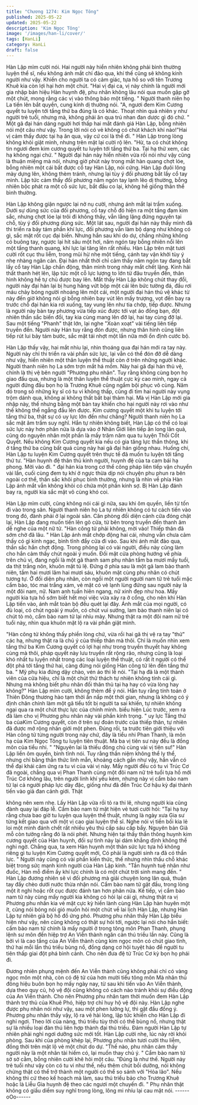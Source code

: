 ```yaml
---
title: "Chương 1274: Kim Ngọc Tông"
published: 2025-05-22
updated: 2025-05-22
description: 'Kim Ngọc Tông'
image: '/images/han-li/cover/'
tags: [HanLi]
category: HanLi
draft: false
---
```


Hàn Lập mỉm cười nói.
Hai người này hiển nhiên không phải bình thường luyện thể sĩ,
nếu không ánh mắt chỉ đảo qua, khí thế cũng sẽ không kinh
người như vậy. Khiến cho người ta có cảm giác, tựa hồ so với tên
Trương Khuê kia còn lợi hại hơn một chút.
"Hai vị đại ca, vị này chính là người mới gia nhập bản hiệu Hàn
huynh đệ, phu nhân không lâu nói qua muốn gặp gỡ một chút,
mong rằng các vị vào thông báo một tiếng. " Người thanh niên họ
La tiến lên bắt quyền, cung kính dị thường nói.
"A, ngươi đem Kim Cương quyết tu luyện tới tầng thứ ba đúng là
có khác. Thoạt nhìn quả nhiên y như người trẻ tuổi, nhưng mà,
không phải ăn qua trú nhan đan dược gì đó chứ. " Một gã đại hán
dáng người hơi thấp hai mắt đánh giá Hàn Lập, bỗng nhiên nói
một câu như vậy.
Trong lời nói có vẻ không có chút khách khí nào!"Hai vị cảm thấy
được tại hạ ăn qua, vậy cứ coi là thế đi. " Hàn Lập trong lòng
không khỏi giật mình, nhưng trên mặt lại cười rộ lên.
"Hừ, ta có chút không tin ngươi đem kim cương quyết tu luyện tới
tầng thứ ba. Tại hạ thử xem, các hạ không ngại chứ. " Người đại
hán này hiển nhiên vừa rồi nói như vậy cũng là thuận miệng mà
nói, nhưng giờ phút này trong mắt hàn quang chợt lóe, bỗng
nhiên một cái bắt được cổ tay Hàn Lập, nói cứng.
Hàn Lập đuôi lông mày dựng lên, không thèm tránh, nhưng lại tùy
ý đối phương bắt lấy cổ tay mình. Lập tức cảm thấy đối phương
năm ngón tay lạnh lẽo dị thường, bỗng nhiên bộc phát ra một cỗ
sức lực, bắt đầu co lại, không hề giống thân thể bình thường.

Hàn Lập không giận ngược lại nở nụ cười, nhưng ánh mắt lại
trầm xuống.
Dưới sự dùng sức của đối phương, cổ tay chỗ đó hiện ra một
tầng đạm kim sắc, nhưng chợt lóe lại trôi đi không thấy, vẫn lẳng
lặng đứng nguyên tại chỗ, tùy ý đối phương dùng sức.
Một lát sau, người đại hán này thấy mình đã thi triển ra bảy tám
phần khí lực, đối phương vẫn làm bộ dạng như không có gì, sắc
mặt rốt cục đại biến. Nhưng hắn sau khi do dự, chẳng những
không có buông tay, ngược lại hít sâu một hơi, năm ngón tay
bỗng nhiên nổi lên một tầng thanh quang, khí lực lại tăng lên rất
nhiều.
Hàn Lập trên mặt tươi cười rốt cục thu liễm, trong mũi hừ nhẹ một
tiếng, cánh tay vận khởi tùy ý nhẹ nhàng ngăn cản.
Đại hán nhất thời chỉ cảm thấy năm ngón tay đang bắt lấy cổ tay
Hàn Lập chấn động, thân mình trong nháy mắt chết lặng. Kinh hãi
thất thanh hét lên, lập tức một cỗ lực lượng to lớn từ đâu truyền
đến, thân hình không hề tự chủ được bay lên.
Mắt thấy Hàn Lập không chút thay đổi, người này đại hán lại bị
hung hăng vứt bộp một cái lên bức tường đá, đầu rơi máu chảy
bóng người nhoáng lên một cái, một người đại hán thủ vệ khác từ
này đến giờ không nói gì bỗng nhiên bay vút lên mấy trượng, vọt
đến bay ra trước chỗ đại hán kia rơi xuống, tay vung lên như tia
chớp, tiếp được.
Nhưng là người này bàn tay phương vừa tiếp xúc được tới vạt áo
đồng bạn, đột nhiên thần sắc biến đổi, tay kia cùng mang lên đỡ
lại, hai tay cùng đỡ lại.
Sau một tiếng "Phanh" thật lớn, lại nghe "Xoàn xoạt" vài tiếng liên
tiếp truyền đến.
Người này Hán tuy rằng đón được, nhưng thân hình cũng liên
tiếp rút lui bảy tám bước, sắc mặt tái nhợt một lần nữa mới ổn
định cước bộ.

Hàn Lập thấy vậy, hai mắt nhíu lại, nhìn thoáng qua đại hán mới
ra tay này.
Người này chỉ thi triển ra vài phần sức lực, lại vẫn có thể đón đỡ
dễ dàng như vậy, hiển nhiên một thân luyện thể thuật còn ở trên
những người khác.
Người thanh niên họ La sớm trợn mắt há mồm.
Này hai gã đại hán thủ vệ, chính là thị vệ bên người "Phương phu
nhân". Tuy rằng không cùng bọn họ giao đấu qua, nhưng là một
thân luyện thể thuật cực kỳ cao minh, ngay cả người đứng đầu
bọn họ là Trương Khuê cũng ngầm bội phục vô cùng. Năm đó
trong số những kỵ sĩ có tu vi không thấp, cũng đi tìm hai người
này vụng trộm dánh qua, không ai không thất bất bại thảm hại.
Mà vị Hàn Lập mới gia nhập này, thế nhưng bằng một bàn tay
khiến cho hai người này rơi vào như thế không thể ngẫng đầu lên
được.
Kim cương quyết một khi tu luyện tới tầng thứ ba, thật sự có uy
lực lớn đến như chăng? Người thanh niên họ La sắc mặt âm trầm
suy nghĩ.
Hắn tự nhiên không biết, Hàn Lập có thể có loại sức lực này hơn
phân nửa là dựa vào ở Nhân Giới liên tiếp ăn long lân quả, cũng
do nguyên nhân một phần là mấy trăm năm qua tu luyện Thối Cốt
Quyết. Nếu không Kim Cương quyết kia nếu có gia tăng lực thần
thông, khi ở tầng thứ ba cũng bất quá cùng này hai gã đại hán
giống nhau. Huống chi, Hàn Lập tu luyện Kim Cương quyết trên
thực tế đã muốn tu luyện tới tầng thứ tư.
"Hàn huynh đệ thân thủ kinh người, huynh đệ của ta cam bái hạ
phong. Mời vào đi. " đại hán kia trong cơ thể công pháp liên tiếp
vận chuyển vài lần, cuối cùng đem tụ khí ở ngực thừa dịp nói
chuyện phu phun ra bên ngoài cơ thể, thần sắc khôi phục bình
thường, nhưng là nhìn về phía Hàn Lập ánh mắt vẫn không khỏi
có chứa một phần kính sợ.
Bị Hàn Lập đánh bay ra, người kia sắc mặt vô cùng khó coi.

Hàn Lập mỉm cười, cũng không nói cái gì nữa, sau khi ôm quyền,
liền từ tốn đi vào trong sân.
Người thanh niên họ La tự nhiên không có tư cách tiến vào trong
đó, đành phải ở lại ngoài sân.
Căn phòng đối diện cánh cữa đóng chặt lại, Hàn Lập đang muốn
tiến lên gõ cửa, từ bên trong truyền đến thanh âm dễ nghe của
một nữ tử.
"Hàn công tử phải không, mời vào! Thiếp thân đã sớm chờ đã lâu.
"
Hàn Lập ánh mắt chớp động hai cái, nhưng vẫn chưa cảm thấy
có gì kinh ngạc, bình tĩnh đẩy cửa đi vào.
Sau khi ánh mắt đảo qua, thần sắc hắn chợt động.
Trong phòng lại có vài người, điều này cũng làm cho hắn cảm
thấy chút ngoài ý muốn.
Đối mặt cửa phòng hướng về phía trên chủ vị, đang ngồi là một
gã thanh sam phụ nhân tầm ba mươi mấy tuổi, da thịt trắng nõn,
khuôn mặt tú lệ. Đứng ở phía sau là một gã lam bào thanh niên,
tầm hai mươi lăm hai mươi sáu, khuôn mặt cùng phụ nhân có
chút tương tự.
Ở đối diện phụ nhân, còn ngồi một người người nam tử trẻ tuổi
mặc cẩm bào, tóc mai trắng xám, vẻ mặt có vẻ lạnh lùng đứng
sau người này là một đôi nam, nữ. Nam anh tuấn hiên ngang, nữ
xinh đẹp như hoa.
Mấy người kia tựa hồ sớm biết hết mọi việc vừa xảy ra ở cổng,
cho nên khi Hàn Lập tiến vào, ánh mắt toàn bộ đều quét lại đây.
Ánh mắt của mọi người, có đủ loại, có chút ngoài ý muốn, có chút
vui sướng, lam bào thanh niên lại có chút tò mò, cẩm bào nam tử
lại nhíu mày. Nhưng thật ra một đôi nam nữ trẻ tuổi này, nhìn qua
khuôn mặt lộ ra vài phần giật mình.

"Hàn công tử không thấy phiền lòng chứ, vừa rồi hai gã thị vệ ra
tay "thử" các hạ, nhưng thật ra là chủ ý của thiếp thân mà thôi.
Chỉ là muốn nhìn xem tầng thứ ba Kim Cương quyết có lợi hại
như trong truyền thuyết hay không cùng mà thôi, pháp quyết này
lưu truyền rất rộng rão, nhưng cũng là loại khó nhất tu luyện nhất
trong các loại luyện thể thuật, có rất ít người có thể đột phá tới
tầng thứ hai, càng đừng nói giống Hàn công tử lên đến tầng thứ
ba. " Mỹ phụ kia đứng dậy chào, vén áo thi lễ nói.
"Tại hạ đã là một thành viên của cửa hiệu, chỉ là một chút thử
thách tự nhiên không tính cái gì. Nhưng mà không biết phu nhân
đối thân thủ tại hạ hay có vừa lòng hay không?" Hàn Lập mỉm
cười, không thèm để ý nói.
Hắn tuy rằng tính toán ở Thiên Đông thương hào tạm thời ẩn nấp
một thời gian, nhưng là không có ý định chân chính làm một gã
tiểu tốt bị người ta sai khiến, tự nhiên không ngại qua ra một chút
thực lực của chính mình.
biểu hiện Lúc trước, xem ra đã làm cho vị Phương phu nhân này
vài phần kính trọng.
" uy lực Tầng thứ ba củaKim Cương quyết, còn ở trên sự đoán
trước của thiếp thân, tự nhiên đã được mở rộng nhãn giới một
phen. Đúng rồi, ta trước tiên giới thiệu với Hàn công tử từng người
trong này chứ, đây là tiểu nhi Phan Thanh, là môn hạ của Kim
Ngọc Tông tu luyện tiên thuật. Mà ba vị tiên sư này đều là đồng
môn của tiểu nhi. "
"Nguyên lai là thiếu đông chủ cùng vài vị tiên sư!" Hàn Lập liền
ôm quyền, bình tĩnh nói.
Tuy rằng thần niệm không thể ly thể, nhưng chỉ bằng thần thức
linh mẫn, khoảng cách gần như vậy, hắn vẫn có thể đại khái cảm
ứng ra tu vi của vài vị này. Mấy người đều có tu vi Trúc Cơ đã
ngoài, chẳng qua vị Phan Thanh cùng một đôi nam nữ trẻ tuổi tựa
hồ mới Trúc Cơ không lâu, trên người linh khí yếu kém, nhưng
này vị cẩm bào nam tử lại cả người pháp lực dày đặc, giống như
đã đến Trúc Cơ hậu kỳ đại thành tiến vào giả đan cảnh giới. Thật

không nên xem nhẹ.
Lấy Hàn Lập vừa rồi tỏ ra thi lê, nhưng người kia cũng đành quay
lại đáp lễ. Cẩm bào nam tử mặt hiện vẻ tươi cười hỏi:
"Tại hạ tuy rằng chưa bao giờ tu luyện qua luyện thể thuật, nhưng
là ngày xưa Gia sư từng kết giao qua với một vị cao giai luyện thể
sĩ. Nghe nói vị tiền bối kia lẻ loi một mình đánh chết rất nhiều yêu
thú cấp sáu cấp bẩy. Nguyên bản Giã mỗ còn tưởng rằng đó là
nói phét. Nhưng hiện tại thấy thần thông huynh kim cương quyết
của Hàn huynh, đối sự tình này lại dám khẳng định không thể nghi
ngờ. Chẳng qua, ta xem Hàn huynh một thân sức lực tựa hồ
không riêng gì tu luyện Kim Cương quyết mới, Có phải là người
sinh ra đã có thần lực. "
Người này cũng có vài phần kiến thức, thế nhưng nhìn thấu chỗ
khác biệt trong sức mạnh kinh người của Hàn Lập kinh.
"Tần huynh tuệ nhãn như đuốc, Hàn mỗ điểm ấy khí lực chính là
có một chút trời sinh mang đến. " Hàn Lập đương nhiên sẽ vì đối
phương mà giải chuyện long lân quả, thuận tay đẩy chèo dưới
nước thừa nhận nói.
Cẩm bào nam tử gật đầu, trong lòng một ít nghi hoặc rốt cục
được đánh tan hơn phân nửa.
Kế tiếp, vị cẩm bào nam tử này cùng mấy người kia không có hỏi
lại cái gì, nhưng thật ra vị Phương phu nhân kia vẻ mặt cực kỳ
hiền lành cùng Hàn Lập hàn huyên một ít, cũng nói bóng nói gió
muốn hỏi một chút về lai lịch Hàn Lập, nhưng Hàn Lập tự nhiên
giả bộ hồ đồ ứng phó.
Phương phu nhân thấy Hàn Lập biểu hiện như vậy, nên cũng
không có thật sự hỏi tới, ngược lại nói cho hắn biết: cẩm bào nam
tử chính là mấy người ở trong tông môn Phan Thanh, phụng lệnh
sư môn đến hiệp trợ An Viễn thành ngăn cản thú triều lần này.
Cũng là bởi vì là cao tầng của An Viễn thành cùng kim ngọc môn
có chút giao tình, thứ hai mỗi lần thú triều bùng nổ, đồng dạng cơ
hội tuyệt hảo để người tu tiên thấp giai đột phá bình cảnh. Cho
nên đưa đệ tử Trúc Cơ kỳ bọn họ phái đi.

Đương nhiên phụng mệnh đến An Viễn thành cũng không phải chỉ
có vàng ngọc môn một nhà, còn có đệ tử của hơn mười tiểu tông
môn
Mà nhân thủ đông hiệu buôn bọn họ mấy ngày nay, từ sau khi tiến
vào An Viễn thành, dựa theo quy củ, hộ vệ đội cũng không có
cách nào tránh khỏi sự điều động của An Viễn thành. Cho nên
Phương phu nhân tạm thời muốn đem Hàn Lập thành trợ thủ của
Khuê Phó, hiệp trợ chỉ huy hộ vệ đội này.
Hàn Lập nghe được phụ nhân nói như vậy, sau một phen lưởng
lự, thì gật đầu đồng ý.
Phương phu nhân thấy vậy, lộ ra vẻ hài lòng, lập tức khiến cho
Hàn Lập đi nghỉ ngơi. Theo lời của nàng, thú triều tùy thời có thể
bùng nổ, nhưng thật sự là nhiều loại đàn thú liên hợp thành đại
thú triều. Đám người Hàn Lập tự nhiên phải nghỉ ngơi dưỡng sức
mới tốt.
Hàn Lập cười nhẹ, lúc này rời khỏi phòng.
Sau khi của phòng khép lại, Phương phu nhân tươi cười thu liễm,
đồng thời trên mặt lộ vẻ một chút do dự.
"Thế nào, phu nhân cảm thấy người này là một nhân tài hiếm có,
lại muốn thay chủ ý. " Cẩm bào nam tử sờ sờ cằm, bỗng nhiên
cười khẽ hỏi một câu.
"Đúng là như thế. Người này trẻ tuổi như vậy còn có tu vi như thế,
nếu thêm chút bồi dưỡng, nói không chừng thật có thể trở thành
một người có thể so sánh với "Hỏa lão". Nếu không thì cứ theo kế
hoạch mà làm, sau thú triều bảo cho Trương Khuê hoặc là Liễu
Gia huynh đệ theo các ngươi một chuyến đi. " Phụ nhân thật
không có giấu diếm suy nghĩ trong lòng, lông mi nhíu lại cau mặt
nói.
------oOo------
